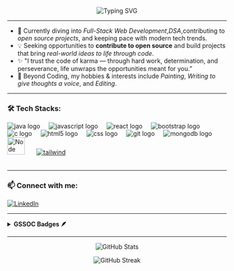 

  <p align="center">
   <p align="center">
  <img src="https://readme-typing-svg.herokuapp.com?font=Fira+Code&weight=600&size=28&pause=1000&color=1E90FF&center=true&vCenter=true&width=600&lines=Hello+🙋‍♀️,+this+is+Thanushree+P;Tech+Enthusiast+%7C+CS+Undergrad" alt="Typing SVG" />
</p>

  </p>


<p align="center">
  <picture>
    <source 
      srcset="https://github-readme-stats.vercel.app/api?username=pthanushree&show_icons=true&theme=tokyonight"
      media="(prefers-color-scheme: dark)"
    />
    <source
      srcset="https://github-readme-stats.vercel.app/api?username=pthanushree&show_icons=true&theme=default"
      media="(prefers-color-scheme: light), (prefers-color-scheme: no-preference)"
    />
  </picture>
</p>


---

- 🌱 Currently diving into *Full-Stack Web Development*,*DSA*,contributing to *open source projects*, and keeping pace with modern tech trends.  
- 💡 Seeking opportunities to **contribute to open source** and build projects that bring *real-world ideas to life through code*.  
- ✨ "I trust the code of karma — through hard work, determination, and perseverance, life unwraps the opportunities meant for you.”  
- 🌸 Beyond Coding, my hobbies & interests include  *Painting*,  *Writing to give thoughts a voice*, and  *Editing*.  

---

<h3 align="left">🛠️ Tech Stacks:</h3>
<div align="left">
  <img src="https://cdn.jsdelivr.net/gh/devicons/devicon/icons/java/java-original.svg" height="40" alt="java logo"  />
  <img width="12" />
 
  <img src="https://cdn.jsdelivr.net/gh/devicons/devicon/icons/javascript/javascript-original.svg" height="40" alt="javascript logo"  />
  <img width="12" />
 
  <img src="https://cdn.jsdelivr.net/gh/devicons/devicon/icons/react/react-original.svg" height="40" alt="react logo"  />
  <img width="12" />

 
  <img src="https://cdn.jsdelivr.net/gh/devicons/devicon/icons/bootstrap/bootstrap-original.svg" height="40" alt="bootstrap logo"  />
  <img width="12" />
  <img src="https://cdn.jsdelivr.net/gh/devicons/devicon/icons/c/c-original.svg" height="40" alt="c logo"  />
  <img width="12" />
  <img src="https://cdn.jsdelivr.net/gh/devicons/devicon/icons/html5/html5-original.svg" height="40" alt="html5 logo"  />
   <img width="12" />
  <img src="https://cdn.jsdelivr.net/gh/devicons/devicon/icons/css3/css3-original.svg" height="40" alt="css logo"  />
  <img width="12" />
  <img src="https://cdn.jsdelivr.net/gh/devicons/devicon/icons/git/git-original.svg" height="40" alt="git logo"  />
  <img width="12" />
  <img src="https://cdn.jsdelivr.net/gh/devicons/devicon/icons/mongodb/mongodb-original.svg" height="40" alt="mongodb logo"  />
  <img width="12" />
  <img src="https://cdn.simpleicons.org/nodedotjs/339933" title="Node" width="40" height="40"/>&nbsp;
        <img width="5" />
 

   <a href="https://tailwindcss.com/" target="_blank" rel="noreferrer"> 
    <img src="https://www.vectorlogo.zone/logos/tailwindcss/tailwindcss-icon.svg" alt="tailwind" width="40" height="40" style="margin: 10px;"/> 
  </a> 
</div>

### 


---

<h3 align="left">📫 Connect with me:</h3>  
<p align="left">
  <a href="https://www.linkedin.com/in/thanushree-p-644969308/" target="_blank">
    <img src="https://img.shields.io/badge/LinkedIn-0A66C2?logo=linkedin&logoColor=fff" alt="LinkedIn"/>
  </a>
</p>

---


<details>	
 <summary><b>GSSOC Badges 🪶</b></summary><br>
 
<div style='display:flex; align-items:center; gap: 10px;' align='center'><a href="https://gssoc.girlscript.tech/leaderboard">
<img src="https://raw.githubusercontent.com/GSSoC24/Postman-Challenge/main/docs/assets/Postman%20White.png" width="100px" height="100px" />
  <img src="https://raw.githubusercontent.com/GSSoC24/Postman-Challenge/main/docs/assets/1.png" width="100px" height="100px" />
  <img src="https://raw.githubusercontent.com/GSSoC24/Postman-Challenge/main/docs/assets/2.png" width="100px" height="100px" />
  <img src="https://raw.githubusercontent.com/GSSoC24/Postman-Challenge/main/docs/assets/3.png" width="100px" height="100px" />
  <img src="https://raw.githubusercontent.com/GSSoC24/Postman-Challenge/main/docs/assets/4.png" width="100px" height="100px" />
  <img src="https://raw.githubusercontent.com/GSSoC24/Postman-Challenge/main/docs/assets/5.png" width="100px" height="100px" />
  <img src="https://raw.githubusercontent.com/GSSoC24/Postman-Challenge/main/docs/assets/6.png" width="105px" height="105px" />
  <img src="https://raw.githubusercontent.com/GSSoC24/Postman-Challenge/main/docs/assets/7.png" width="100px" height="100px" />
  <img src="https://raw.githubusercontent.com/GSSoC24/Postman-Challenge/main/docs/assets/8.png" width="100px" height="100px" />
  <img src="https://raw.githubusercontent.com/GSSoC24/Contributor/refs/heads/main/assets/Code%20Luminary.png" width="105px" height="105px" />
  <img src="https://raw.githubusercontent.com/GSSoC24/Contributor/refs/heads/main/assets/Git%20Explorer.png" width="100px" height="100px" />
  <img src="https://raw.githubusercontent.com/GSSoC24/Contributor/refs/heads/main/assets/Pull%20Expert.png" width="100px" height="100px" /></a>
</div>
</details>


---
<p align="center">
  <!-- GitHub Stats in dark theme always -->
  <img src="https://github-readme-stats.vercel.app/api?username=pthanushree&show_icons=true&theme=dark" alt="GitHub Stats" />
</p>

<p align="center">
  <!-- Streak Stats in dark theme always -->
  <img src="https://github-readme-streak-stats.herokuapp.com/?user=pthanushree&theme=dark" alt="GitHub Streak" />
</p>




